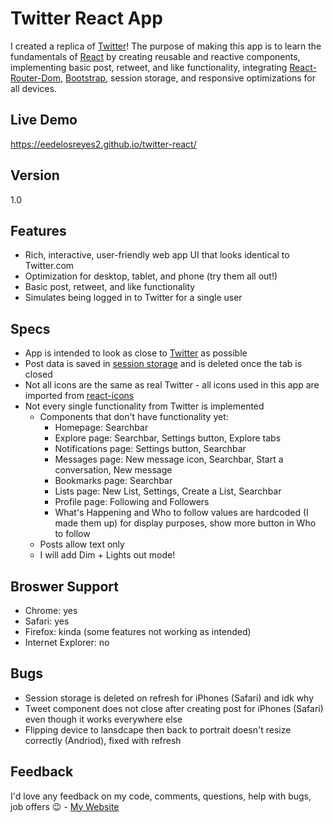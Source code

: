 # Twitter React App

I created a replica of [Twitter](https://twitter.com/)! The purpose of making this app is to learn the fundamentals of [React](https://reactjs.org/) by creating reusable and reactive components, implementing basic post, retweet, and like functionality, integrating [React-Router-Dom](https://www.npmjs.com/package/react-router-dom), [Bootstrap](https://www.npmjs.com/package/react-router-dom), session storage, and responsive optimizations for all devices.

## Live Demo

https://eedelosreyes2.github.io/twitter-react/

## Version

1.0

## Features
- Rich, interactive, user-friendly web app UI that looks identical to Twitter.com
- Optimization for desktop, tablet, and phone (try them all out!)
- Basic post, retweet, and like functionality
- Simulates being logged in to Twitter for a single user

## Specs

-   App is intended to look as close to [Twitter](https://twitter.com/) as possible
-   Post data is saved in [session storage](https://developer.mozilla.org/en-US/docs/Web/API/Window/sessionStorage) and is deleted once the tab is closed
-   Not all icons are the same as real Twitter - all icons used in this app are imported from [react-icons](https://react-icons.github.io/react-icons/)
-   Not every single functionality from Twitter is implemented
    -   Components that don't have functionality yet:
        -   Homepage: Searchbar
        -   Explore page: Searchbar, Settings button, Explore tabs
        -   Notifications page: Settings button, Searchbar
        -   Messages page: New message icon, Searchbar, Start a conversation, New message
        -   Bookmarks page: Searchbar
        -   Lists page: New List, Settings, Create a List, Searchbar
        -   Profile page: Following and Followers
        -   What's Happening and Who to follow values are hardcoded (I made them up) for display purposes, show more button in Who to follow
    -   Posts allow text only
    -   I will add Dim + Lights out mode!

## Broswer Support
- Chrome: yes
- Safari: yes
- Firefox: kinda (some features not working as intended)
- Internet Explorer: no

## Bugs

- Session storage is deleted on refresh for iPhones (Safari) and idk why
- Tweet component does not close after creating post for iPhones (Safari) even though it works everywhere else
- Flipping device to lansdcape then back to portrait doesn't resize correctly (Andriod), fixed with refresh

## Feedback

I'd love any feedback on my code, comments, questions, help with bugs, job offers 😉 - [My Website](https://eedelosreyes2.github.io)
